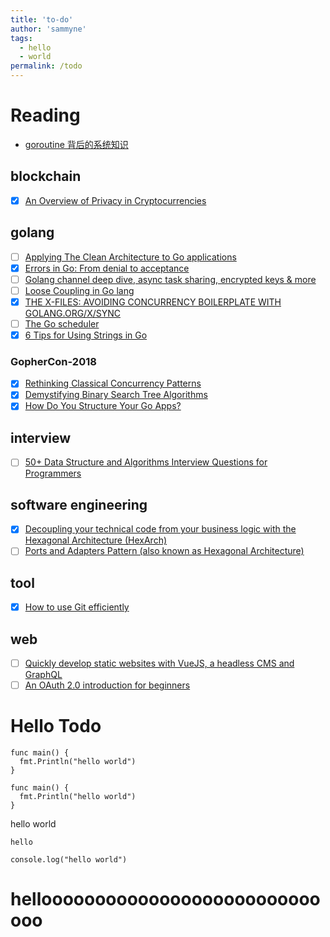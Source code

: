 ```yaml
---
title: 'to-do'
author: 'sammyne'
tags:
  - hello
  - world
permalink: /todo
---
```


# Reading

- [goroutine 背后的系统知识](http://www.sizeofvoid.net/goroutine-under-the-hood/)

## blockchain

- [x] [An Overview of Privacy in Cryptocurrencies](https://thecontrol.co/an-overview-of-privacy-in-cryptocurrencies-893dc078d0d7)

## golang

- [ ] [Applying The Clean Architecture to Go applications](http://manuel.kiessling.net/2012/09/28/applying-the-clean-architecture-to-go-applications/)
- [x] [Errors in Go: From denial to acceptance](https://evilmartians.com/chronicles/errors-in-go-from-denial-to-acceptance)
- [ ] [Golang channel deep dive, async task sharing, encrypted keys & more](https://medium.com/jexia/golang-channel-deep-dive-async-task-sharing-encrypted-keys-more-3b54eae02fe)
- [ ] [Loose Coupling in Go lang](https://8thlight.com/blog/javier-saldana/2015/02/06/loose-coupling-in-go-lang.html)
- [x] [THE X-FILES: AVOIDING CONCURRENCY BOILERPLATE WITH GOLANG.ORG/X/SYNC](https://rodaine.com/2018/08/x-files-sync-golang)
- [ ] [The Go scheduler](https://morsmachine.dk/go-scheduler)
- [x] [6 Tips for Using Strings in Go](https://www.calhoun.io/6-tips-for-using-strings-in-go/)

### GopherCon-2018

- [x] [Rethinking Classical Concurrency Patterns](https://about.sourcegraph.com/go/gophercon-2018-rethinking-classical-concurrency-patterns/)
- [x] [Demystifying Binary Search Tree Algorithms](https://about.sourcegraph.com/go/gophercon-2018-binary-search-tree-algorithms/)
- [x] [How Do You Structure Your Go Apps?](https://about.sourcegraph.com/go/gophercon-2018-how-do-you-structure-your-go-apps/)

## interview

- [ ] [50+ Data Structure and Algorithms Interview Questions for Programmers](https://hackernoon.com/50-data-structure-and-algorithms-interview-questions-for-programmers-b4b1ac61f5b0)

## software engineering

- [x] [Decoupling your technical code from your business logic with the Hexagonal Architecture (HexArch)](https://medium.com/@julien.topcu/decoupling-your-technical-code-from-your-business-logic-with-the-hexagonal-architecture-hexarch-b4da7ba62079)
- [ ] [Ports and Adapters Pattern (also known as Hexagonal Architecture)](https://softwarecampament.wordpress.com/portsadapters/)

## tool

- [x] [How to use Git efficiently](https://medium.freecodecamp.org/how-to-use-git-efficiently-54320a236369)

## web

- [ ] [Quickly develop static websites with VueJS, a headless CMS and GraphQL](https://medium.com/@marcmintel/quickly-develop-static-websites-with-vuejs-a-headless-cms-and-graphql-bf64e75910d6)
- [ ] [An OAuth 2.0 introduction for beginners](https://itnext.io/an-oauth-2-0-introduction-for-beginners-6e386b19f7a9)

# Hello Todo

```go{1,3-4}
func main() {
  fmt.Println("hello world")
}

func main() {
  fmt.Println("hello world")
}
```

hello world

`hello`

```
console.log("hello world")
```

# hellooooooooooooooooooooooooooooo
